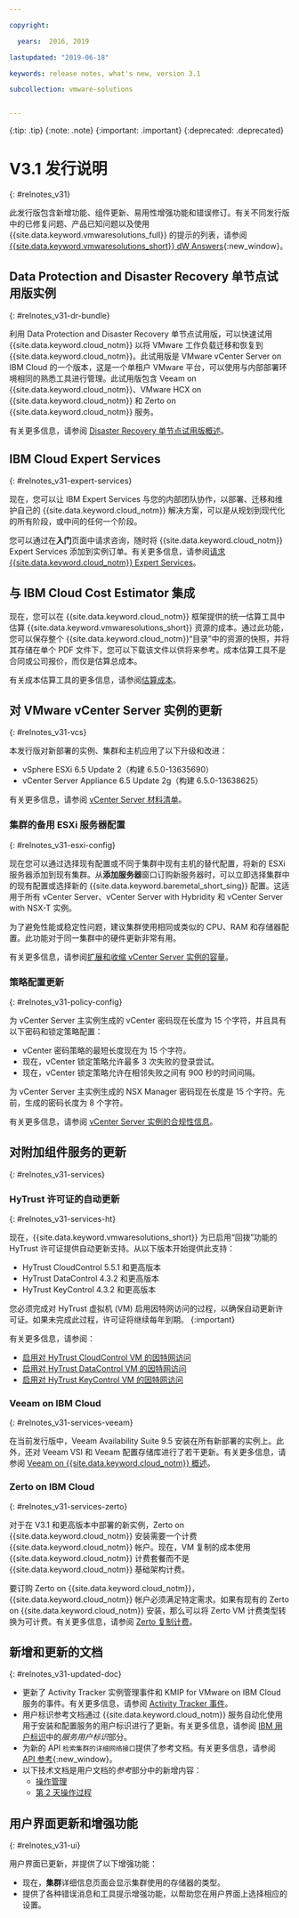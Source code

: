 ```yaml
---

copyright:

  years:  2016, 2019

lastupdated: "2019-06-18"

keywords: release notes, what's new, version 3.1

subcollection: vmware-solutions


---
```


{:tip: .tip}
{:note: .note}
{:important: .important}
{:deprecated: .deprecated}

# V3.1 发行说明
{: #relnotes_v31}

此发行版包含新增功能、组件更新、易用性增强功能和错误修订。有关不同发行版中的已修复问题、产品已知问题以及使用 {{site.data.keyword.vmwaresolutions_full}} 的提示的列表，请参阅 [{{site.data.keyword.vmwaresolutions_short}} dW Answers](https://developer.ibm.com/answers/topics/cloudvmw/){:new_window}。

## Data Protection and Disaster Recovery 单节点试用版实例
{: #relnotes_v31-dr-bundle}

利用 Data Protection and Disaster Recovery 单节点试用版，可以快速试用 {{site.data.keyword.cloud_notm}} 以将 VMware 工作负载迁移和恢复到 {{site.data.keyword.cloud_notm}}。此试用版是 VMware vCenter Server on IBM Cloud 的一个版本，这是一个单租户 VMware 平台，可以使用与内部部署环境相同的熟悉工具进行管理。此试用版包含 Veeam on {{site.data.keyword.cloud_notm}}、VMware HCX on {{site.data.keyword.cloud_notm}} 和 Zerto on {{site.data.keyword.cloud_notm}} 服务。

有关更多信息，请参阅 [Disaster Recovery 单节点试用版概述](/docs/services/vmwaresolutions?topic=vmware-solutions-dr_backup_bundle_overview)。

## IBM Cloud Expert Services
{: #relnotes_v31-expert-services}

现在，您可以让 IBM Expert Services 与您的内部团队协作，以部署、迁移和维护自己的 {{site.data.keyword.cloud_notm}} 解决方案，可以是从规划到现代化的所有阶段，或中间的任何一个阶段。

您可以通过在**入门**页面中请求咨询，随时将 {{site.data.keyword.cloud_notm}} Expert Services 添加到实例订单。有关更多信息，请参阅[请求 {{site.data.keyword.cloud_notm}} Expert Services](/docs/services/vmwaresolutions/services?topic=vmware-solutions-managing_ices)。

## 与 IBM Cloud Cost Estimator 集成

现在，您可以在 {{site.data.keyword.cloud_notm}} 框架提供的统一估算工具中估算 {{site.data.keyword.vmwaresolutions_short}} 资源的成本。通过此功能，您可以保存整个 {{site.data.keyword.cloud_notm}}“目录”中的资源的快照，并将其存储在单个 PDF 文件下，您可以下载该文件以供将来参考。成本估算工具不是合同或公司报价，而仅是估算总成本。

有关成本估算工具的更多信息，请参阅[估算成本](/docs/billing-usage?topic=billing-usage-cost)。

## 对 VMware vCenter Server 实例的更新
{: #relnotes_v31-vcs}

本发行版对新部署的实例、集群和主机应用了以下升级和改进：

* vSphere ESXi 6.5 Update 2（构建 6.5.0-13635690）
* vCenter Server Appliance 6.5 Update 2g（构建 6.5.0-13638625）

有关更多信息，请参阅 [vCenter Server 材料清单](/docs/services/vmwaresolutions/vcenter?topic=vmware-solutions-vc_bom)。

### 集群的备用 ESXi 服务器配置
{: #relnotes_v31-esxi-config}

现在您可以通过选择现有配置或不同于集群中现有主机的替代配置，将新的 ESXi 服务器添加到现有集群。从**添加服务器**窗口订购新服务器时，可以立即选择集群中的现有配置或选择新的	{{site.data.keyword.baremetal_short_sing}} 配置。这适用于所有 vCenter Server、vCenter Server with Hybridity 和 vCenter Server with NSX-T 实例。

为了避免性能或稳定性问题，建议集群使用相同或类似的 CPU、RAM 和存储器配置。此功能对于同一集群中的硬件更新非常有用。

有关更多信息，请参阅[扩展和收缩 vCenter Server 实例的容量](/docs/services/vmwaresolutions?topic=vmware-solutions-vc_addingremovingservers)。

### 策略配置更新
{: #relnotes_v31-policy-config}

为 vCenter Server 主实例生成的 vCenter 密码现在长度为 15 个字符，并且具有以下密码和锁定策略配置：

* vCenter 密码策略的最短长度现在为 15 个字符。
* 现在，vCenter 锁定策略允许最多 3 次失败的登录尝试。
* 现在，vCenter 锁定策略允许在相邻失败之间有 900 秒的时间间隔。

为 vCenter Server 主实例生成的 NSX Manager 密码现在长度是 15 个字符。先前，生成的密码长度为 8 个字符。

 有关更多信息，请参阅 [vCenter Server 实例的合规性信息](/docs/services/vmwaresolutions?topic=vmware-solutions-vc_compl_info#vc_compl_info-default-policy-config)。

## 对附加组件服务的更新
{: #relnotes_v31-services}

### HyTrust 许可证的自动更新
{: #relnotes_v31-services-ht}

现在，{{site.data.keyword.vmwaresolutions_short}} 为已启用“回拨”功能的 HyTrust 许可证提供自动更新支持。从以下版本开始提供此支持：

* HyTrust CloudControl 5.5.1 和更高版本
* HyTrust DataControl 4.3.2 和更高版本
* HyTrust KeyControl 4.3.2 和更高版本

您必须完成对 HyTrust 虚拟机 (VM) 启用因特网访问的过程，以确保自动更新许可证。如果未完成此过程，许可证将继续每年到期。
{:important}

有关更多信息，请参阅：

* [启用对 HyTrust CloudControl VM 的因特网访问](/docs/services/vmwaresolutions/services?topic=vmware-solutions-managinghtcc#managinghtcc-internet-access)
* [启用对 HyTrust DataControl VM 的因特网访问](/docs/services/vmwaresolutions/services?topic=vmware-solutions-managinghtdc#managinghtdc-internet-access)
* [启用对 HyTrust KeyControl VM 的因特网访问](/docs/services/vmwaresolutions/services?topic=vmware-solutions-managinghtkc#managinghtkc-internet-access)

### Veeam on IBM Cloud
{: #relnotes_v31-services-veeam}

在当前发行版中，Veeam Availability Suite 9.5 安装在所有新部署的实例上。此外，还对 Veeam VSI 和 Veeam 配置存储库进行了若干更新。有关更多信息，请参阅 [Veeam on {{site.data.keyword.cloud_notm}} 概述](/docs/services/vmwaresolutions?topic=vmware-solutions-veeam_considerations)。

### Zerto on IBM Cloud
{: #relnotes_v31-services-zerto}

对于在 V3.1 和更高版本中部署的新实例，Zerto on {{site.data.keyword.cloud_notm}} 安装需要一个计费 {{site.data.keyword.cloud_notm}} 帐户。现在，VM 复制的成本使用 {{site.data.keyword.cloud_notm}} 计费套餐而不是 {{site.data.keyword.cloud_notm}} 基础架构计费。

要订购 Zerto on {{site.data.keyword.cloud_notm}}，{{site.data.keyword.cloud_notm}} 帐户必须满足特定需求。如果有现有的 Zerto on {{site.data.keyword.cloud_notm}} 安装，那么可以将 Zerto VM 计费类型转换为可计费。有关更多信息，请参阅 [Zerto 复制计费](/docs/services/vmwaresolutions?topic=vmware-solutions-zerto_ordering#zerto_ordering-billing)。

## 新增和更新的文档
{: #relnotes_v31-updated-doc}

* 更新了 Activity Tracker 实例管理事件和 KMIP for VMware on IBM Cloud 服务的事件。有关更多信息，请参阅 [Activity Tracker 事件](/docs/services/vmwaresolutions?topic=vmware-solutions-at-events)。
* 用户标识参考文档通过 {{site.data.keyword.cloud_notm}} 服务自动化使用用于安装和配置服务的用户标识进行了更新。有关更多信息，请参阅 [IBM 用户标识](/docs/services/vmwaresolutions?topic=vmware-solutions-audit_user_ids)中的*服务用户标识*部分。
* 为新的 API ``检索集群的详细网络接口``提供了参考文档。有关更多信息，请参阅 [API 参考](https://cloud.ibm.com/apidocs/vmware-solutions){:new_window}。
* 以下技术文档是用户文档的*参考*部分中的新增内容：
  * [操作管理](/docs/services/vmwaresolutions?topic=vmware-solutions-opsmgmt-intro)
  * [第 2 天操作过程](/docs/services/vmwaresolutions?topic=vmware-solutions-opsprocs-intro)

## 用户界面更新和增强功能
{: #relnotes_v31-ui}

用户界面已更新，并提供了以下增强功能：
* 现在，**集群**详细信息页面会显示集群使用的存储器的类型。
* 提供了各种错误消息和工具提示增强功能，以帮助您在用户界面上选择相应的设置。
